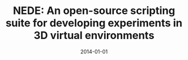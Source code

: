 ---
title: "NEDE: An open-source scripting suite for developing experiments in 3D virtual environments"
date: 2014-01-01
authors_string: David Jangraw, Ansh Johri, Meron Gribetz, Paul Sajda
authors:
   - David Jangraw
   - Ansh Johri
   - Meron Gribetz
   - Paul Sajda
author_ids:
   - david_jangraw
journal: 'Journal of Neuroscience Methods'
volume: 235
issue: 
pages: 245-251
book_title: ''
publisher: ''
abstract: ""
project_id: 
paper_url: http://linkinghub.elsevier.com/retrieve/pii/S016502701400257Xhttp://api.elsevier.com/content/article/PII:S016502701400257X?httpAccept=text/xmlhttp://api.elsevier.com/content/article/PII:S016502701400257X?httpAccept=text/plain
doi: 10.1016/j.jneumeth.2014.06.033
data_loc: ''
code_loc: ''
file: '/assets/publications//assets/publications/'
file_name: '/assets/publications/'
type: journal_article
pub_str: ' (2014) Journal of Neuroscience Methods 235: 245-251'
layout: publication 
---